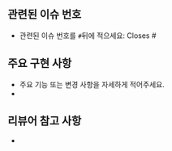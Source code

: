 ## 관련된 이슈 번호

- 관련된 이슈 번호를 `#`뒤에 적으세요: Closes #

## 주요 구현 사항

- 주요 기능 또는 변경 사항을 자세하게 적어주세요.
-

## 리뷰어 참고 사항

-
